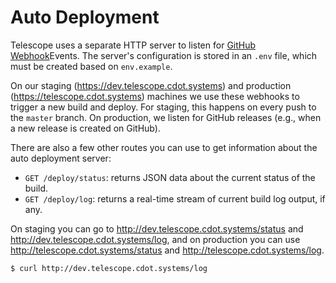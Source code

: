# Auto Deployment

Telescope uses a separate HTTP server to listen for
[GitHub Webhook](https://developer.github.com/webhooks/)Events. The server's
configuration is stored in an `.env` file, which must be created based on
`env.example`.

On our staging (https://dev.telescope.cdot.systems) and production
(https://telescope.cdot.systems) machines we use these webhooks to trigger a new
build and deploy. For staging, this happens on every push to the `master`
branch. On production, we listen for GitHub releases (e.g., when a new release
is created on GitHub).

There are also a few other routes you can use to get information about the
auto deployment server:

- `GET /deploy/status`: returns JSON data about the current status of the build.
- `GET /deploy/log`: returns a real-time stream of current build log output, if any.

On staging you can go to http://dev.telescope.cdot.systems/status and
http://dev.telescope.cdot.systems/log, and on production you can use
http://telescope.cdot.systems/status and http://telescope.cdot.systems/log.

```
$ curl http://dev.telescope.cdot.systems/log
```
